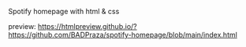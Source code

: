 Spotify homepage with html & css

preview:
https://htmlpreview.github.io/?https://github.com/BADPraza/spotify-homepage/blob/main/index.html
